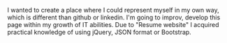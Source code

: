 I wanted to create a place where I could represent myself in my own way, which is different than github or linkedin. 
I'm going to improv, develop this page within my growth of IT abilities. 
Due to "Resume website" I acquired practical knowledge of using jQuery, JSON format or Bootstrap.
